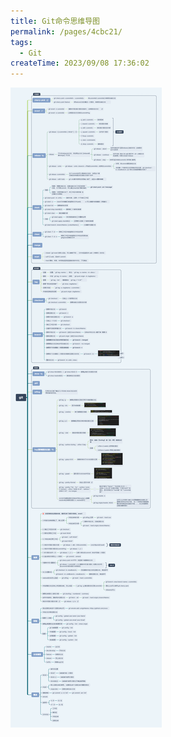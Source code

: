 ```yaml
---
title: Git命令思维导图
permalink: /pages/4cbc21/
tags:
  - Git
createTime: 2023/09/08 17:36:02
---
```

![Git命令思维导图](/imgs/git.png)
